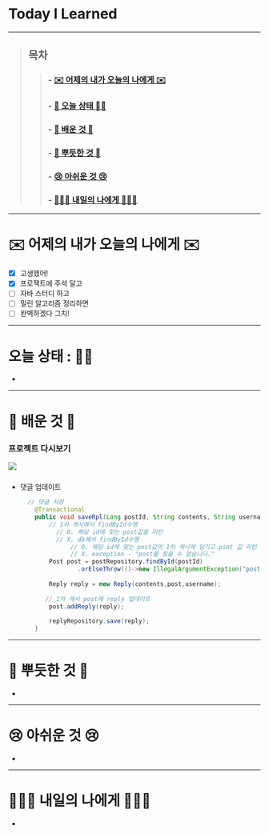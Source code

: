 

# Today I Learned

---

> ## 목차
>
> > ###  - [✉️ 어제의 내가 오늘의 나에게 ✉️](#%EF%B8%8F-%EC%96%B4%EC%A0%9C%EC%9D%98-%EB%82%B4%EA%B0%80-%EC%98%A4%EB%8A%98%EC%9D%98-%EB%82%98%EC%97%90%EA%B2%8C-%EF%B8%8F)
> >
> > ###  - [👵 오늘 상태 👵🏻](#%EC%98%A4%EB%8A%98-%EC%83%81%ED%83%9C--)
> >
> > ###  - [🧐 배운 것 🧐](#-%EB%B0%B0%EC%9A%B4-%EA%B2%83-)
> >
> > ###  - [🥰 뿌듯한 것 🥰](#-%EB%BF%8C%EB%93%AF%ED%95%9C-%EA%B2%83-)
> >
> > ###  - [😢 아쉬운 것 😢](#-%EC%95%84%EC%89%AC%EC%9A%B4-%EA%B2%83-)
> >
> > ###  - [🙋🏻‍♀️ 내일의 나에게 🙋🏻‍♀️](#%EF%B8%8F-%EB%82%B4%EC%9D%BC%EC%9D%98-%EB%82%98%EC%97%90%EA%B2%8C-%EF%B8%8F)

---

# ✉️ 어제의 내가 오늘의 나에게 ✉️

- [x] 고생했어! 
- [x] 프로젝트에 주석 달고 
- [ ] 자바 스터디 하고 
- [ ] 밀린 알고리즘 정리하면
- [ ] 완벽하겠다 그치!

---

# 오늘 상태 : 👵🏻

- 

---

# 🧐 배운 것 🧐

### 프로젝트 다시보기

![](https://images.velog.io/images/9sanha/post/07e564a0-3401-4d66-87f6-7abfa684dfae/image.png)

##### 


- 댓글 업데이트

  ``` java
    // 댓글 저장
      @Transactional
      public void saveRpl(Long postId, String contents, String username) {
          // 1차 캐시에서 findById수행 
          	// O. 해당 id에 맞는 post값을 리턴
          	// X. db에서 findById수행  
          		// O. 해당 id에 맞는 post값이 1차 캐시에 담기고 psot 값 리턴
          		// X. exception - "post를 찾을 수 없습니다."
          Post post = postRepository.findById(postId)
                  .orElseThrow(()->new IllegalArgumentException("post를 찾을 수 없습니다."));
  		
          Reply reply = new Reply(contents,post,username);
          
         // 1차 캐시 post에 reply 업데이트
          post.addReply(reply);
          
          replyRepository.save(reply);
      }
  ```

  

  
  
  


---

# 🥰 뿌듯한 것 🥰

- 

---

# 😢 아쉬운 것 😢

- 

---

# 🙋🏻‍♀️ 내일의 나에게 🙋🏻‍♀️

- 

